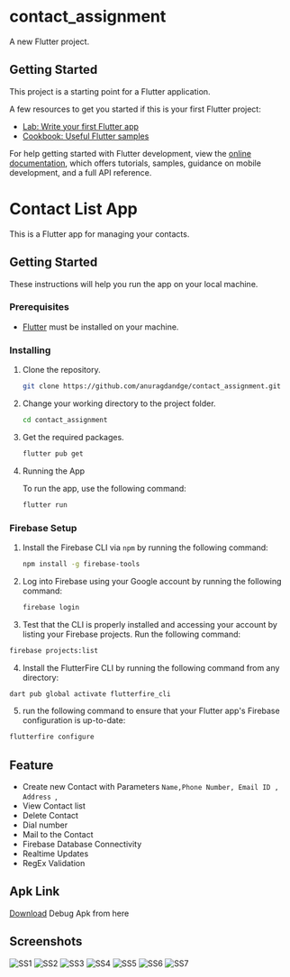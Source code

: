 # contact_assignment

A new Flutter project.

## Getting Started

This project is a starting point for a Flutter application.

A few resources to get you started if this is your first Flutter project:

- [Lab: Write your first Flutter app](https://docs.flutter.dev/get-started/codelab)
- [Cookbook: Useful Flutter samples](https://docs.flutter.dev/cookbook)

For help getting started with Flutter development, view the
[online documentation](https://docs.flutter.dev/), which offers tutorials,
samples, guidance on mobile development, and a full API reference.

# Contact List App

This is a Flutter app for managing your contacts.

## Getting Started

These instructions will help you run the app on your local machine.

### Prerequisites

- [Flutter](https://flutter.dev/docs/get-started/install) must be installed on your machine.

  

### Installing

1. Clone the repository.

   ```bash
   git clone https://github.com/anuragdandge/contact_assignment.git
   ```

2. Change your working directory to the project folder.

   ```bash
   cd contact_assignment
   ```

3. Get the required packages.

   ```bash
   flutter pub get
   ```

4. Running the App

   To run the app, use the following command:

   ```bash
   flutter run
   ```


### Firebase Setup 

1. Install the Firebase CLI via ```npm``` by running the following command:

   ```bash
   npm install -g firebase-tools 
   ```

2. Log into Firebase using your Google account by running the following command:

   ```bash
   firebase login
   ```

 3. Test that the CLI is properly installed and accessing your account by listing your Firebase projects. Run the following command:
   
   ```bash
   firebase projects:list  
   ```

 4. Install the FlutterFire CLI by running the following command from any directory:
   
   ```bash
   dart pub global activate flutterfire_cli
   ```
 5. run the following command to ensure that your Flutter app's Firebase configuration is up-to-date:
   ```bash
   flutterfire configure
   ```


## Feature

- Create new Contact with Parameters `Name,Phone Number, Email ID , Address `,
- View Contact list
- Delete Contact
- Dial number
- Mail to the Contact
- Firebase Database Connectivity
- Realtime Updates 
- RegEx Validation

## Apk Link 
  [Download](https://github.com/anuragdandge/contact_assignment/blob/main/app-release.apk) Debug Apk from here 
  
## Screenshots 
 ![SS1](https://github.com/anuragdandge/contact_assignment/blob/main/screenshots/ss1.png)
 ![SS2](https://github.com/anuragdandge/contact_assignment/blob/main/screenshots/ss2.png)
 ![SS3](https://github.com/anuragdandge/contact_assignment/blob/main/screenshots/ss3.png)
 ![SS4](https://github.com/anuragdandge/contact_assignment/blob/main/screenshots/ss4.png)
 ![SS5](https://github.com/anuragdandge/contact_assignment/blob/main/screenshots/ss5.png)
 ![SS6](https://github.com/anuragdandge/contact_assignment/blob/main/screenshots/ss6.png)
 ![SS7](https://github.com/anuragdandge/contact_assignment/blob/main/screenshots/ss7.png)



